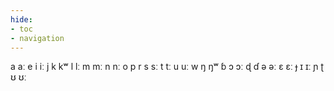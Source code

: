 ```yaml
---
hide:
- toc
- navigation
---
```

a
aː
e
i
iː
j
k
kʷ
l
lː
m
mː
n
nː
o
p
r
s
sː
t
tː
u
uː
w
ŋ
ŋʷ
ɓ
ɔ
ɔː
ɖ
ɗ
ə
əː
ɛ
ɛː
ɟ
ɪ
ɪː
ɲ
ʈ
ʊ
ʊː
